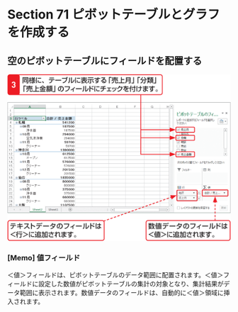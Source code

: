 # Section 71 ピボットテーブルとグラフを作成する

## 空のピボットテーブルにフィールドを配置する

![](002.png)

### [Memo] 値フィールド

＜値＞フィールドは、ピボットテーブルのデータ範囲に配置されます。＜値＞フィールドに設定した数値がピボットテーブルの集計の対象となり、集計結果がデータ範囲に表示されます。数値データのフィールドは、自動的に＜値＞領域に挿入されます。

